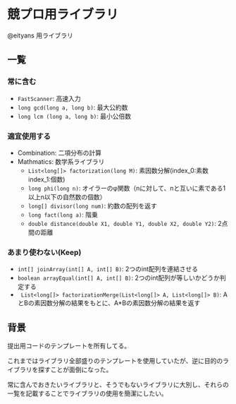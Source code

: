 # 競プロ用ライブラリ
@eityans 用ライブラリ

## 一覧
### 常に含む
- `FastScanner`: 高速入力
- `long gcd(long a, long b)`: 最大公約数
- `long lcm (long a, long b)`: 最小公倍数

### 適宜使用する
- Combination: 二項分布の計算
- Mathmatics: 数学系ライブラリ
  - `List<long[]> factorization(long M)`: 素因数分解(index_0:素数 index_1:個数)
  - `long phi(long n)`: オイラーのφ関数（nに対して、nと互いに素である1以上n以下の自然数の個数）
  - `long[] divisor(long num)`: 約数の配列を返す
  - `long fact(long a)`: 階乗
  - `double distance(double X1, double Y1, double X2, double Y2)`: 2点間の距離

### あまり使わない(Keep)
- `int[] joinArray(int[] A, int[] B)`: 2つのint配列を連結させる
- `boolean arrayEqual(int[] A, int[] B)`: 2つのint配列が等しいかどうか判定する
- ` List<long[]> factorizationMerge(List<long[]> A, List<long[]> B)`: AとBの素因数分解の結果をもとに、A*Bの素因数分解の結果を返す

## 背景
提出用コードのテンプレートを所有してる。

これまではライブラリ全部盛りのテンプレートを使用していたが、逆に目的のライブラリを探すことが面倒になった。

常に含んでおきたいライブラリと、そうでもないライブラリに大別し、それらの一覧を記載することでライブラリの使用を簡潔にしたい。
